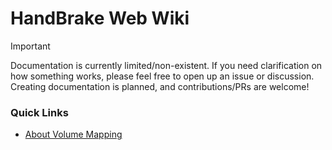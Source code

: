 # HandBrake Web Wiki

> [!IMPORTANT]
> Documentation is currently limited/non-existent. If you need clarification on how something works, please feel free to open up an issue or discussion. Creating documentation is planned, and contributions/PRs are welcome!

### Quick Links

- [About Volume Mapping](./about-volume-mapping.md)
